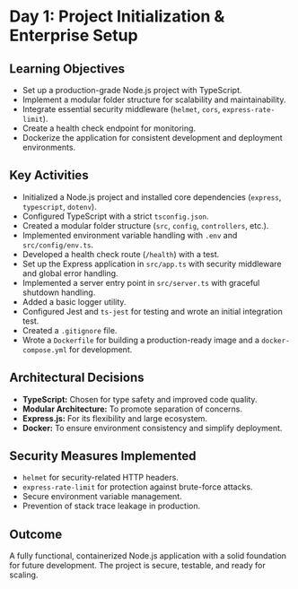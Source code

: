 # Day 1: Project Initialization & Enterprise Setup

## Learning Objectives

- Set up a production-grade Node.js project with TypeScript.
- Implement a modular folder structure for scalability and maintainability.
- Integrate essential security middleware (`helmet`, `cors`, `express-rate-limit`).
- Create a health check endpoint for monitoring.
- Dockerize the application for consistent development and deployment environments.

## Key Activities

- Initialized a Node.js project and installed core dependencies (`express`, `typescript`, `dotenv`).
- Configured TypeScript with a strict `tsconfig.json`.
- Created a modular folder structure (`src`, `config`, `controllers`, etc.).
- Implemented environment variable handling with `.env` and `src/config/env.ts`.
- Developed a health check route (`/health`) with a test.
- Set up the Express application in `src/app.ts` with security middleware and global error handling.
- Implemented a server entry point in `src/server.ts` with graceful shutdown handling.
- Added a basic logger utility.
- Configured Jest and `ts-jest` for testing and wrote an initial integration test.
- Created a `.gitignore` file.
- Wrote a `Dockerfile` for building a production-ready image and a `docker-compose.yml` for development.

## Architectural Decisions

- **TypeScript:** Chosen for type safety and improved code quality.
- **Modular Architecture:** To promote separation of concerns.
- **Express.js:** For its flexibility and large ecosystem.
- **Docker:** To ensure environment consistency and simplify deployment.

## Security Measures Implemented

- `helmet` for security-related HTTP headers.
- `express-rate-limit` for protection against brute-force attacks.
- Secure environment variable management.
- Prevention of stack trace leakage in production.

## Outcome

A fully functional, containerized Node.js application with a solid foundation for future development. The project is secure, testable, and ready for scaling.
